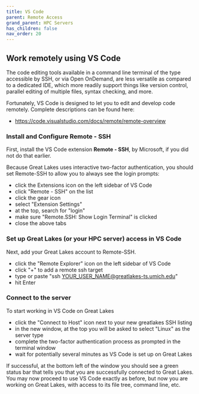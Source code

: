 ```yaml
---
title: VS Code
parent: Remote Access
grand_parent: HPC Servers
has_children: false
nav_order: 20
---
```


## Work remotely using VS Code

The code editing tools available in a command line terminal 
of the type accessible by SSH, or via Open OnDemand, 
are less versatile as compared to a dedicated IDE, which
more readily support things like version control, parallel
editing of multiple files, syntax checking, and more. 

Fortunately, VS Code is designed to let you to edit
and develop code remotely. Complete descriptions can be found here:

- <https://code.visualstudio.com/docs/remote/remote-overview>

### Install and Configure Remote - SSH

First, install the VS Code extension **Remote - SSH**, by Microsoft,
if you did not do that earlier.

Because Great Lakes uses interactive two-factor authentication, you should 
set Remote-SSH to allow you to always see the login prompts:
- click the Extensions icon on the left sidebar of VS Code
- click "Remote - SSH" on the list
- click the gear icon
- select "Extension Settings"
- at the top, search for "login"
- make sure "Remote.SSH: Show Login Terminal" is clicked
- close the above tabs

### Set up Great Lakes (or your HPC server) access in VS Code

Next, add your Great Lakes account to Remote-SSH.

- click the "Remote Explorer" icon on the left sidebar of VS Code
- click "+" to add a remote ssh target
- type or paste "ssh YOUR_USER_NAME@greatlakes-ts.umich.edu"
- hit Enter

### Connect to the server 

To start working in VS Code on Great Lakes

- click the "Connect to Host" icon next to your new greatlakes SSH listing
- in the new window, at the top you will be asked to select "Linux" as the server type
- complete the two-factor authentication process as prompted in the terminal window
- wait for potentially several minutes as VS Code is set up on Great Lakes

If successful, at the bottom left of the window you should see a green
status bar that tells you that you are successfully connected to Great Lakes.
You may now proceed to use VS Code exactly as before, but now you are
working on Great Lakes, with access to its file tree, command line, etc.
